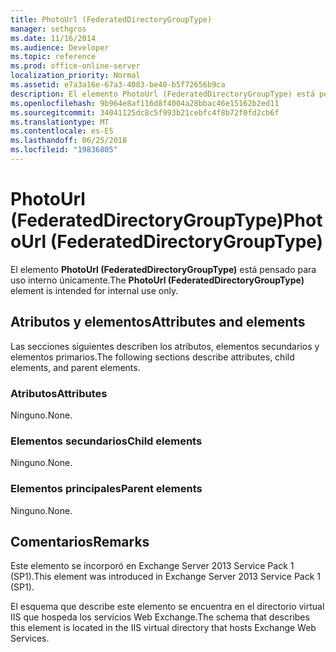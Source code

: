 ```yaml
---
title: PhotoUrl (FederatedDirectoryGroupType)
manager: sethgros
ms.date: 11/16/2014
ms.audience: Developer
ms.topic: reference
ms.prod: office-online-server
localization_priority: Normal
ms.assetid: e7a3a16e-67a3-4083-be40-b5f72656b9ca
description: El elemento PhotoUrl (FederatedDirectoryGroupType) está pensado para uso interno únicamente.
ms.openlocfilehash: 9b964e8af116d8f4004a28bbac46e15162b2ed11
ms.sourcegitcommit: 34041125dc8c5f993b21cebfc4f8b72f0fd2cb6f
ms.translationtype: MT
ms.contentlocale: es-ES
ms.lasthandoff: 06/25/2018
ms.locfileid: "19836805"
---
```

# <a name="photourl-federateddirectorygrouptype"></a><span data-ttu-id="ee2ab-103">PhotoUrl (FederatedDirectoryGroupType)</span><span class="sxs-lookup"><span data-stu-id="ee2ab-103">PhotoUrl (FederatedDirectoryGroupType)</span></span>

<span data-ttu-id="ee2ab-104">El elemento **PhotoUrl (FederatedDirectoryGroupType)** está pensado para uso interno únicamente.</span><span class="sxs-lookup"><span data-stu-id="ee2ab-104">The **PhotoUrl (FederatedDirectoryGroupType)** element is intended for internal use only.</span></span> 

## <a name="attributes-and-elements"></a><span data-ttu-id="ee2ab-105">Atributos y elementos</span><span class="sxs-lookup"><span data-stu-id="ee2ab-105">Attributes and elements</span></span>

<span data-ttu-id="ee2ab-106">Las secciones siguientes describen los atributos, elementos secundarios y elementos primarios.</span><span class="sxs-lookup"><span data-stu-id="ee2ab-106">The following sections describe attributes, child elements, and parent elements.</span></span>
  
### <a name="attributes"></a><span data-ttu-id="ee2ab-107">Atributos</span><span class="sxs-lookup"><span data-stu-id="ee2ab-107">Attributes</span></span>

<span data-ttu-id="ee2ab-108">Ninguno.</span><span class="sxs-lookup"><span data-stu-id="ee2ab-108">None.</span></span>
  
### <a name="child-elements"></a><span data-ttu-id="ee2ab-109">Elementos secundarios</span><span class="sxs-lookup"><span data-stu-id="ee2ab-109">Child elements</span></span>

<span data-ttu-id="ee2ab-110">Ninguno.</span><span class="sxs-lookup"><span data-stu-id="ee2ab-110">None.</span></span>
  
### <a name="parent-elements"></a><span data-ttu-id="ee2ab-111">Elementos principales</span><span class="sxs-lookup"><span data-stu-id="ee2ab-111">Parent elements</span></span>

<span data-ttu-id="ee2ab-112">Ninguno.</span><span class="sxs-lookup"><span data-stu-id="ee2ab-112">None.</span></span>
  
## <a name="remarks"></a><span data-ttu-id="ee2ab-113">Comentarios</span><span class="sxs-lookup"><span data-stu-id="ee2ab-113">Remarks</span></span>

<span data-ttu-id="ee2ab-114">Este elemento se incorporó en Exchange Server 2013 Service Pack 1 (SP1).</span><span class="sxs-lookup"><span data-stu-id="ee2ab-114">This element was introduced in Exchange Server 2013 Service Pack 1 (SP1).</span></span>
  
<span data-ttu-id="ee2ab-115">El esquema que describe este elemento se encuentra en el directorio virtual IIS que hospeda los servicios Web Exchange.</span><span class="sxs-lookup"><span data-stu-id="ee2ab-115">The schema that describes this element is located in the IIS virtual directory that hosts Exchange Web Services.</span></span>
  

